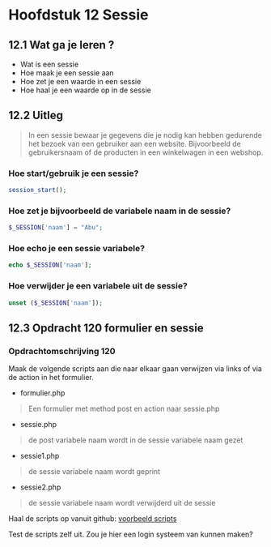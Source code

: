 
# Hoofdstuk 12 Sessie 

## 12.1 Wat ga je leren ?

- Wat is een sessie
- Hoe maak je een sessie aan
- Hoe zet je een waarde in een sessie
- Hoe haal je een waarde op in de sessie

## 12.2 Uitleg
> In een sessie bewaar je gegevens die je nodig kan hebben gedurende het bezoek van een gebruiker aan een website. Bijvoorbeeld de gebruikersnaam of de producten in een winkelwagen in een webshop.

### Hoe start/gebruik je een sessie?
~~~php
session_start();
~~~

### Hoe zet je bijvoorbeeld de variabele naam in de sessie?
~~~php
$_SESSION['naam'] = "Abu";
~~~

### Hoe echo je een sessie variabele?
~~~php
echo $_SESSION['naam'];
~~~

### Hoe verwijder je een variabele uit de sessie?
~~~php
unset ($_SESSION['naam']);
~~~

## 12.3 Opdracht 120 formulier en sessie

### Opdrachtomschrijving 120

Maak de volgende scripts aan die naar elkaar gaan verwijzen via links of via de action in het formulier.

- formulier.php  
> Een formulier met method post en action naar sessie.php
- sessie.php
> de post variabele naam wordt in de sessie variabele naam gezet
- sessie1.php
> de sessie variabele naam wordt geprint
- sessie2.php
> de sessie variabele naam wordt verwijderd uit de sessie

Haal de scripts op vanuit github: [voorbeeld scripts](https://gist.github.com/saebuabu/57afc5251c820fb36127a946ea130689)

Test de scripts zelf uit. Zou je hier een login systeem van kunnen maken?



